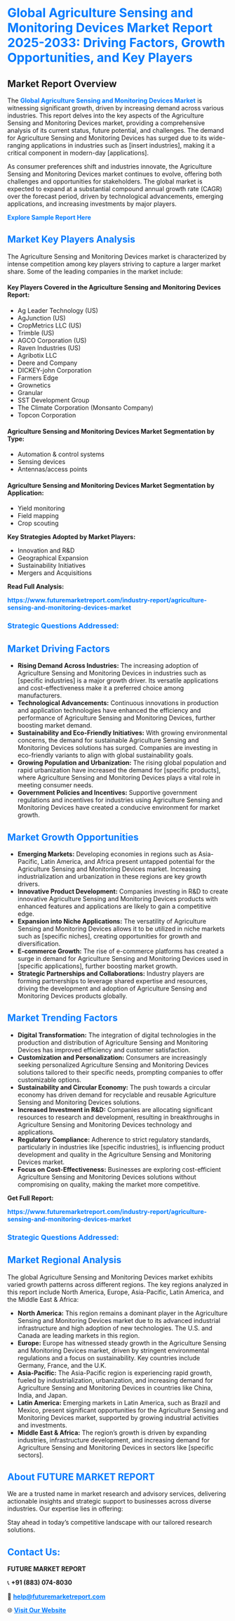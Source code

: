 <h1 style="color: #007BFF;">Global Agriculture Sensing and Monitoring Devices Market Report 2025-2033: Driving Factors, Growth Opportunities, and Key Players</h1>

<section id="overview">
<h2>Market Report Overview</h2>
<p>The <a href="https://www.futuremarketreport.com/industry-report/agriculture-sensing-and-monitoring-devices-market" style="color: #007BFF; text-decoration: none;"><strong>Global Agriculture Sensing and Monitoring Devices Market</strong></a> is witnessing significant growth, driven by increasing demand across various industries. This report delves into the key aspects of the Agriculture Sensing and Monitoring Devices market, providing a comprehensive analysis of its current status, future potential, and challenges. The demand for Agriculture Sensing and Monitoring Devices has surged due to its wide-ranging applications in industries such as [insert industries], making it a critical component in modern-day [applications].</p>
<p>As consumer preferences shift and industries innovate, the Agriculture Sensing and Monitoring Devices market continues to evolve, offering both challenges and opportunities for stakeholders. The global market is expected to expand at a substantial compound annual growth rate (CAGR) over the forecast period, driven by technological advancements, emerging applications, and increasing investments by major players.</p>
</section>

<section id="overview">
<p><a href="https://www.futuremarketreport.com/request-sample/reportId=114146" style="color: #007BFF; text-decoration: none;"><strong>Explore Sample Report Here</strong></a></p>
</section>

<section id="key-players">
<h2 style="color: #007BFF;">Market Key Players Analysis</h2>
<p>The Agriculture Sensing and Monitoring Devices market is characterized by intense competition among key players striving to capture a larger market share. Some of the leading companies in the market include:</p>
<h4>Key Players Covered in the Agriculture Sensing and Monitoring Devices Report:</h4>
<ul><li>Ag Leader Technology (US)</li><li>AgJunction (US)</li><li>CropMetrics LLC (US)</li><li>Trimble (US)</li><li>AGCO Corporation (US)</li><li>Raven Industries (US)</li><li>Agribotix LLC</li><li>Deere and Company</li><li>DICKEY-john Corporation</li><li>Farmers Edge</li><li>Grownetics</li><li>Granular</li><li>SST Development Group</li><li>The Climate Corporation (Monsanto Company)</li><li>Topcon Corporation</li></ul>
<h4>Agriculture Sensing and Monitoring Devices Market Segmentation by Type:</h4>
<ul><li>Automation &amp; control systems</li><li>Sensing devices</li><li>Antennas/access points</li></ul>

<h4>Agriculture Sensing and Monitoring Devices Market Segmentation by Application:</h4>
<ul><li>Yield monitoring</li><li>Field mapping</li><li>Crop scouting</li></ul>
<p><strong>Key Strategies Adopted by Market Players:</strong></p>
<ul>
<li>Innovation and R&D</li>
<li>Geographical Expansion</li>
<li>Sustainability Initiatives</li>
<li>Mergers and Acquisitions</li>
</ul>
</section>

<section>
<p><strong>Read Full Analysis: </strong></p><a href="https://www.futuremarketreport.com/industry-report/agriculture-sensing-and-monitoring-devices-market" style="color: #007BFF; text-decoration: none;"><strong>https://www.futuremarketreport.com/industry-report/agriculture-sensing-and-monitoring-devices-market</strong></a>
<h3 style="color: #007BFF;">Strategic Questions Addressed:</h3>
</section>

<section id="driving-factors">
<h2 style="color: #007BFF;">Market Driving Factors</h2>
<ul>
<li><strong>Rising Demand Across Industries:</strong> The increasing adoption of Agriculture Sensing and Monitoring Devices in industries such as [specific industries] is a major growth driver. Its versatile applications and cost-effectiveness make it a preferred choice among manufacturers.</li>
<li><strong>Technological Advancements:</strong> Continuous innovations in production and application technologies have enhanced the efficiency and performance of Agriculture Sensing and Monitoring Devices, further boosting market demand.</li>
<li><strong>Sustainability and Eco-Friendly Initiatives:</strong> With growing environmental concerns, the demand for sustainable Agriculture Sensing and Monitoring Devices solutions has surged. Companies are investing in eco-friendly variants to align with global sustainability goals.</li>
<li><strong>Growing Population and Urbanization:</strong> The rising global population and rapid urbanization have increased the demand for [specific products], where Agriculture Sensing and Monitoring Devices plays a vital role in meeting consumer needs.</li>
<li><strong>Government Policies and Incentives:</strong> Supportive government regulations and incentives for industries using Agriculture Sensing and Monitoring Devices have created a conducive environment for market growth.</li>
</ul>
</section>

<section id="growth-opportunities">
<h2 style="color: #007BFF;">Market Growth Opportunities</h2>
<ul>
<li><strong>Emerging Markets:</strong> Developing economies in regions such as Asia-Pacific, Latin America, and Africa present untapped potential for the Agriculture Sensing and Monitoring Devices market. Increasing industrialization and urbanization in these regions are key growth drivers.</li>
<li><strong>Innovative Product Development:</strong> Companies investing in R&D to create innovative Agriculture Sensing and Monitoring Devices products with enhanced features and applications are likely to gain a competitive edge.</li>
<li><strong>Expansion into Niche Applications:</strong> The versatility of Agriculture Sensing and Monitoring Devices allows it to be utilized in niche markets such as [specific niches], creating opportunities for growth and diversification.</li>
<li><strong>E-commerce Growth:</strong> The rise of e-commerce platforms has created a surge in demand for Agriculture Sensing and Monitoring Devices used in [specific applications], further boosting market growth.</li>
<li><strong>Strategic Partnerships and Collaborations:</strong> Industry players are forming partnerships to leverage shared expertise and resources, driving the development and adoption of Agriculture Sensing and Monitoring Devices products globally.</li>
</ul>
</section>

<section id="trending-factors">
<h2 style="color: #007BFF;">Market Trending Factors</h2>
<ul>
<li><strong>Digital Transformation:</strong> The integration of digital technologies in the production and distribution of Agriculture Sensing and Monitoring Devices has improved efficiency and customer satisfaction.</li>
<li><strong>Customization and Personalization:</strong> Consumers are increasingly seeking personalized Agriculture Sensing and Monitoring Devices solutions tailored to their specific needs, prompting companies to offer customizable options.</li>
<li><strong>Sustainability and Circular Economy:</strong> The push towards a circular economy has driven demand for recyclable and reusable Agriculture Sensing and Monitoring Devices solutions.</li>
<li><strong>Increased Investment in R&D:</strong> Companies are allocating significant resources to research and development, resulting in breakthroughs in Agriculture Sensing and Monitoring Devices technology and applications.</li>
<li><strong>Regulatory Compliance:</strong> Adherence to strict regulatory standards, particularly in industries like [specific industries], is influencing product development and quality in the Agriculture Sensing and Monitoring Devices market.</li>
<li><strong>Focus on Cost-Effectiveness:</strong> Businesses are exploring cost-efficient Agriculture Sensing and Monitoring Devices solutions without compromising on quality, making the market more competitive.</li>
</ul>
</section>

<section>
<p><strong>Get Full Report: </strong></p><a href="https://www.futuremarketreport.com/industry-report/agriculture-sensing-and-monitoring-devices-market" style="color: #007BFF; text-decoration: none;"><strong>https://www.futuremarketreport.com/industry-report/agriculture-sensing-and-monitoring-devices-market</strong></a>
<h3 style="color: #007BFF;">Strategic Questions Addressed:</h3>
</section>


<section id="regional-analysis">
<h2 style="color: #007BFF;">Market Regional Analysis</h2>
<p>The global Agriculture Sensing and Monitoring Devices market exhibits varied growth patterns across different regions. The key regions analyzed in this report include North America, Europe, Asia-Pacific, Latin America, and the Middle East & Africa:</p>
<ul>
<li><strong>North America:</strong> This region remains a dominant player in the Agriculture Sensing and Monitoring Devices market due to its advanced industrial infrastructure and high adoption of new technologies. The U.S. and Canada are leading markets in this region.</li>
<li><strong>Europe:</strong> Europe has witnessed steady growth in the Agriculture Sensing and Monitoring Devices market, driven by stringent environmental regulations and a focus on sustainability. Key countries include Germany, France, and the U.K.</li>
<li><strong>Asia-Pacific:</strong> The Asia-Pacific region is experiencing rapid growth, fueled by industrialization, urbanization, and increasing demand for Agriculture Sensing and Monitoring Devices in countries like China, India, and Japan.</li>
<li><strong>Latin America:</strong> Emerging markets in Latin America, such as Brazil and Mexico, present significant opportunities for the Agriculture Sensing and Monitoring Devices market, supported by growing industrial activities and investments.</li>
<li><strong>Middle East & Africa:</strong> The region’s growth is driven by expanding industries, infrastructure development, and increasing demand for Agriculture Sensing and Monitoring Devices in sectors like [specific sectors].</li>
</ul>
</section>

<footer>
<h2 style="color: #007BFF;">About FUTURE MARKET REPORT</h2>
<p>We are a trusted name in market research and advisory services, delivering actionable insights and strategic support to businesses across diverse industries. Our expertise lies in offering:</p>

<p>Stay ahead in today’s competitive landscape with our tailored research solutions.</p>

<h2 style="color: #007BFF;">Contact Us:</h2>
<p><strong>FUTURE MARKET REPORT</strong></p>
<p>📞 <strong>+91 (883) 074-8030</strong></p>
<p>📧 <strong><a href="mailto:help@futuremarketreport.com" style="color: #007BFF;">help@futuremarketreport.com</a></strong></p>
<p>🌐 <strong><a href="https://www.futuremarketreport.com/" style="color: #007BFF;">Visit Our Website</a></strong></p>
</footer>